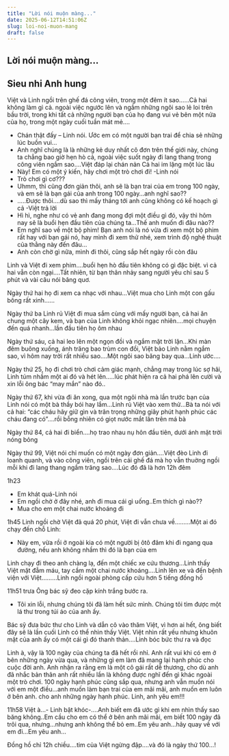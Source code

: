 ```yaml
---
title: "Lời nói muộn màng..."
date: 2025-06-12T14:51:06Z
slug: loi-noi-muon-mang
draft: false
---
```


## Lời nói muộn màng...

## Sieu nhi Anh hung

Việt và Linh ngồi trên ghế đá công viên, trong một đêm ít sao……Cả hai không làm gì cả. ngoài việc ngước lên và ngắm những ngôi sao lẻ loi trên bầu trời, trong khi tất cả những người bạn của họ đang vui vẻ bên một nửa của họ, trong một ngày cuối tuần mát mẻ….

- Chán thật đấy – Linh nói. Ước em có một người bạn trai để chia sẻ những lúc buồn vui…
- Anh nghĩ chúng là là những kẻ duy nhất cô đơn trên thế giới này, chúng ta chẳng bao giờ hẹn hò cả, ngoài việc suốt ngày đi lang thang trong công viên ngắm sao….Việt đáp lại chán nản
Cả hai im lặng một lúc lâu
- Này! Em có một ý kiến, hãy chơi một trò chơi đi! -Linh nói
- Trò chơi gì cơ???
- Uhmm, thì cũng đơn giản thôi, anh sẽ là bạn trai của em trong 100 ngày, và em sẽ là bạn gái của anh trong 100 ngày…anh nghĩ sao??
- …..Được thôi….dù sao thì mấy tháng tới anh cũng không có kế hoạch gì cả -Việt trả lời
- Hì hì, nghe như có vẻ anh đang mong đợi một điều gì đó, vậy thì hôm nay sẽ là buổi hẹn đầu tiên của chúng ta…Thế anh muốn đi đâu nào??
- Em nghĩ sao về một bộ phim! Bạn anh nói là nó vừa đi xem một bộ phim rất hay với bạn gái nó, hay mình đi xem thử nhé, xem trình độ nghệ thuật của thằng này đến đâu…
- Anh còn chờ gì nữa, mình đi thôi, cũng sắp hết ngày rồi còn đâu

Linh và Việt đi xem phim….buổi hẹn hò đầu tiên không có gì đặc biệt. vì cả hai vẫn còn ngại….Tất nhiên, từ bạn thân nhảy sang người yêu chỉ sau 5 phút và vài câu nói bâng quơ.

Ngày thứ hai họ đi xem ca nhạc với nhau…Việt mua cho Linh một con gấu bông rất xinh……

Ngày thứ ba Linh rủ Việt đi mua sắm cùng với mấy người bạn, cả hai ăn chung một cây kem, và bạn của Linh không khỏi ngạc nhiên….mọi chuyện đến quá nhanh…lần đầu tiên họ ôm nhau

Ngày thứ sáu, cả hai leo lên một ngọn đồi và ngắm mặt trời lặn…Khi màn đêm buông xuống, ánh trăng bao trùm con đồi, Việt bảo Linh nằm ngắm sao, vì hôm nay trời rất nhiều sao….Một ngôi sao băng bay qua…Linh ước….

Ngày thứ 25, họ đi chơi trò chơi cảm giác mạnh, chẳng may trong lúc sợ hãi, Linh túm nhầm một ai đó và hét lên…..lúc phát hiện ra cả hai phá lên cười và xin lỗi ông bác “may mắn” nào đó..

Ngày thứ 67, khi vừa đi ăn xong, qua một ngôi nhà mà lần trước bạn của Linh nói có một bà thầy bói hay lắm…Linh rủ Việt vào xem thử…Bà ta nói với cả hai: “các cháu hãy giữ gìn và trân trọng những giây phút hạnh phúc các cháu đang có”….rồi bỗng nhiên có giọt nước mắt lăn trên má bà

Ngày thứ 84, cả hai đi biển….họ trao nhau nụ hôn đầu tiên, dưới ánh mặt trời nóng bỏng

Ngày thứ 99, Việt nói chỉ muốn có một ngày đơn giản….Việt đèo Linh đi loanh quanh, và vào công viên, ngồi trên cái ghế đá mà họ vẫn thuờng ngồi mỗi khi đi lang thang ngắm trăng sao….Lúc đó đã là hơn 12h đêm

1h23
- Em khát quá-Linh nói
- Em ngồi chờ ở đây nhé, anh đi mua cái gì uống..Em thích gì nào??
- Mua cho em một chai nước khoáng đi

1h45
Linh ngồi chờ Việt đã quá 20 phút, Việt đi vẫn chưa về………Một ai đó chạy đến chỗ Linh:

- Này em, vừa rồi ở ngoài kia có một người bị ôtô đâm khi đi ngang qua đường, nếu anh không nhầm thì đó là bạn của em

Linh chạy đi theo anh chàng lạ, đến một chiếc xe cứu thương…Linh thấy Việt mặt đẫm máu, tay cầm một chai nước khoáng….Linh lên xe và đến bệnh viện với Việt………Linh ngồi ngoài phòng cấp cứu hơn 5 tiếng đồng hồ

11h51 trưa
Ông bác sỹ đeo cặp kính trắng bước ra.
- Tôi xin lỗi, nhưng chúng tôi đã làm hết sức mình. Chúng tôi tìm được một lá thư trong túi áo của anh ấy.

Bác sỹ đưa bức thư cho Linh và dẫn cô vào thăm Việt, vì hơn ai hết, ông biết đây sẽ là lần cuối Linh có thể nhìn thấy Việt. Việt nhìn rất yếu nhưng khuôn mặt của anh ấy có một cái gì đó thanh thản….Linh bóc bức thư ra và đọc

Linh à, vậy là 100 ngày của chúng ta đã hết rồi nhỉ. Anh rất vui khi có em ở bên những ngày vừa qua, và những gì em làm đã mang lại hạnh phúc cho cuộc đời anh. Anh nhận ra rằng em là một cô gái rất dễ thương, cho dù anh đã nhắc bản thân anh rất nhiều lần là không được nghĩ đến gì khác ngoài một trò chơi. 100 ngày hạnh phúc cũng sắp qua, nhưng anh vẫn muốn nói với em một điều…anh muốn làm bạn trai của em mãi mãi, anh muốn em luôn ở bên anh. cho anh những ngày hạnh phúc. Linh, anh yêu em!!!

11h58
Việt à…- Linh bật khóc-….Anh biết em đã ước gì khi em nhìn thấy sao băng không..Em cầu cho em có thể ở bên anh mãi mãi, em biết 100 ngày đã trôi qua, nhưng…nhưng anh không thể bỏ em..Em yêu anh…hãy quay về với em đi…Em yêu anh…

Đồng hồ chỉ 12h chiều….tim của Việt ngừng đập….và đó là ngày thứ 100…!